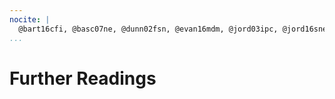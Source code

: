 ```yaml
---
nocite: |
  @bart16cfi, @basc07ne, @dunn02fsn, @evan16mdm, @jord03ipc, @jord16sne, @kefi12mmi, @mart92ccc, @mont06ent, @pera16meh, @pilo17mne, @troj16enm
...
```


# Further Readings
